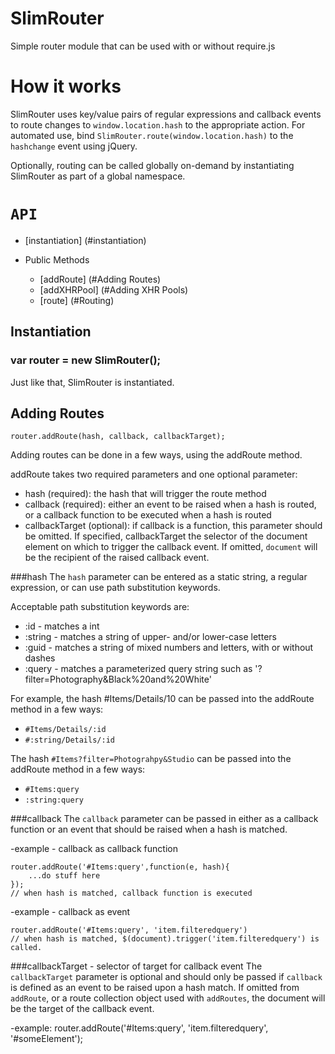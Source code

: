 SlimRouter
======

Simple router module that can be used with or without require.js

# How it works
SlimRouter uses key/value pairs of regular expressions and callback events to route changes to ```window.location.hash``` to the appropriate action. For automated use, bind ```SlimRouter.route(window.location.hash)``` to the ```hashchange``` event using jQuery.

Optionally, routing can be called globally on-demand by instantiating SlimRouter as part of a global namespace.

# `API`
- [instantiation] (#instantiation)	

- Public Methods
	* [addRoute] (#Adding Routes)
	* [addXHRPool] (#Adding XHR Pools)
	* [route] (#Routing)

## Instantiation
### var router = new SlimRouter();
Just like that, SlimRouter is instantiated.

## Adding Routes
```router.addRoute(hash, callback, callbackTarget);```

Adding routes can be done in a few ways, using the addRoute method.

addRoute takes two required parameters and one optional parameter: 
- hash (required): the hash that will trigger the route method
- callback (required): either an event to be raised when a hash is routed, or a callback function to be executed when a hash is routed
- callbackTarget (optional): if callback is a function, this parameter should be omitted. If specified, callbackTarget the selector of the document element on which to trigger the callback event. If omitted, ```document``` will be the recipient of the raised callback event.

###hash
The ```hash``` parameter can be entered as a static string, a regular expression, or can use path substitution keywords. 

Acceptable path substitution keywords are:
- :id - matches a int
- :string - matches a string of upper- and/or lower-case letters
- :guid - matches a string of mixed numbers and letters, with or without dashes
- :query - matches a parameterized query string such as '?filter=Photography&Black%20and%20White'

For example, the hash #Items/Details/10 can be passed into the addRoute method in a few ways:

- ```#Items/Details/:id```
- ```#:string/Details/:id```

The hash ```#Items?filter=Photograhpy&Studio``` can be passed into the addRoute method in a few ways:

- ```#Items:query```
- ```:string:query```

###callback
The ```callback``` parameter can be passed in either as a callback function or an event that should be raised when a hash is matched.

-example - callback as callback function
``` 
router.addRoute('#Items:query',function(e, hash){
	...do stuff here
});
// when hash is matched, callback function is executed
```

-example - callback as event
```
router.addRoute('#Items:query', 'item.filteredquery')
// when hash is matched, $(document).trigger('item.filteredquery') is called.
```

###callbackTarget - selector of target for callback event
The ```callbackTarget``` parameter is optional and should only be passed if ```callback``` is defined as an event to be raised upon a hash match. If omitted from ```addRoute```, or a route collection object used with ```addRoutes```, the document will be the target of the callback event.

-example:
router.addRoute('#Items:query', 'item.filteredquery', '#someElement');





